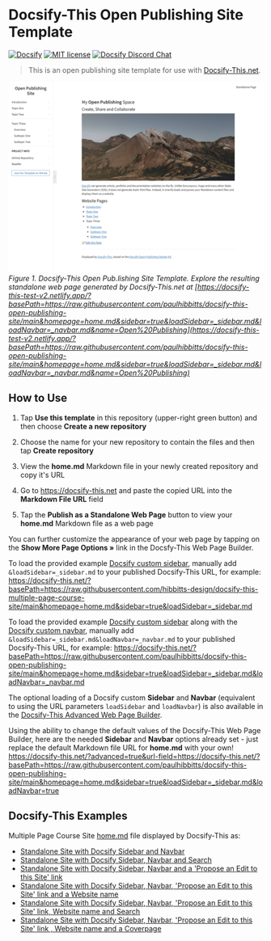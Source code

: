 # Docsify-This Open Publishing Site Template

[![Docsify](https://img.shields.io/npm/v/docsify?label=docsify)](https://docsify.js.org/)
[![MIT license](https://img.shields.io/badge/License-MIT-blue.svg)](https://github.com/hibbitts-design/docsify-open-course-starter-kit/blob/main/LICENSE)
<a href="https://discord.gg/zT8eS8ZG">
    <img src="https://img.shields.io/badge/chat-on%20discord-7289DA.svg" alt="Docsify Discord Chat" />
</a>

> This is an open publishing site template for use with [Docsify-This.net](https://docsify-this.net/#/).

![Docsify-This Open Publishing Site Template](screenshot.png)
_Figure 1. Docsify-This Open Pub.lishing Site Template. Explore the resulting standalone web page generated by Docsify-This.net at [https://docsify-this-test-v2.netlify.app/?basePath=https://raw.githubusercontent.com/paulhibbitts/docsify-this-open-publishing-site/main&homepage=home.md&sidebar=true&loadSidebar=_sidebar.md&loadNavbar=_navbar.md&name=Open%20Publishing](https://docsify-this-test-v2.netlify.app/?basePath=https://raw.githubusercontent.com/paulhibbitts/docsify-this-open-publishing-site/main&homepage=home.md&sidebar=true&loadSidebar=_sidebar.md&loadNavbar=_navbar.md&name=Open%20Publishing)_

How to Use
---

1. Tap **Use this template** in this repository (upper-right green button) and then choose **Create a new repository**

2. Choose the name for your new repository to contain the files and then tap **Create repository**

3. View the **home.md** Markdown file in your newly created repository and copy it's URL

4. Go to https://docsify-this.net and paste the copied URL into the **Markdown File URL** field

5. Tap the **Publish as a Standalone Web Page** button to view your **home.md** Markdown file as a web page 

You can further customize the appearance of your web page by tapping on the **Show More Page Options »** link in the Docsfy-This Web Page Builder.

To load the provided example [Docsify custom sidebar](https://docsify.js.org/#/more-pages?id=sidebar), manually add `&loadSidebar=_sidebar.md` to your published Docsify-This URL, for example:
https://docsify-this.net/?basePath=https://raw.githubusercontent.com/hibbitts-design/docsify-this-multiple-page-course-site/main&homepage=home.md&sidebar=true&loadSidebar=_sidebar.md

To load the provided example [Docsify custom sidebar](https://docsify.js.org/#/more-pages?id=sidebar) along with the [Docsify custom navbar](https://docsify.js.org/#/custom-navbar?id=custom-navbar), manually add `&loadSidebar=_sidebar.md&loadNavbar=_navbar.md` to your published Docsify-This URL, for example:
https://docsify-this.net/?basePath=https://raw.githubusercontent.com/paulhibbitts/docsify-this-open-publishing-site/main&homepage=home.md&sidebar=true&loadSidebar=_sidebar.md&loadNavbar=_navbar.md

The optional loading of a Docsify custom **Sidebar** and **Navbar** (equivalent to using the URL parameters `loadSidebar` and `loadNavbar`) is also available in the [Docsify-This Advanced Web Page Builder](https://docsify-this.net/?advanced=true).  

Using the ability to change the default values of the Docsify-This Web Page Builder, here are the needed **Sidebar** and **Navbar** options already set - just replace the default Markdown file URL for **home.md** with your own! https://docsify-this.net/?advanced=true&url-field=https://docsify-this.net/?basePath=https://raw.githubusercontent.com/paulhibbitts/docsify-this-open-publishing-site/main&homepage=home.md&sidebar=true&loadSidebar=_sidebar.md&loadNavbar=true

Docsify-This Examples
---

Multiple Page Course Site [home.md](https://github.com/paulhibbitts/docsify-this-open-publishing-site/blob/main/home.md) file displayed by Docsify-This as: 
* [Standalone Site with Docsify Sidebar and Navbar](https://docsify-this-test-v2.netlify.app/?basePath=https://raw.githubusercontent.com/paulhibbitts/docsify-this-open-publishing-site/main&sidebar=true&loadSidebar=_sidebar.md&loadNavbar=_navbar.md&hide-credits=true "Docsify-This Multiple Page Course Site - Standalone Site with Docsify Sidebar and Navbar")  
* [Standalone Site with Docsify Sidebar, Navbar and Search](https://docsify-this-test-v2.netlify.app/?basePath=https://raw.githubusercontent.com/paulhibbitts/docsify-this-open-publishing-site/main&sidebar=true&loadSidebar=_sidebar.md&loadNavbar=_navbar.md&searchbox=true&hide-credits=true "Docsify-This Multiple Page Course Site - Standalone Site with Docsify Sidebar, Navbar and Search")  
* [Standalone Site with Docsify Sidebar, Navbar and a 'Propose an Edit to this Site' link](https://docsify-this-test-v2.netlify.app/?basePath=https://raw.githubusercontent.com/paulhibbitts/docsify-this-open-publishing-site/main&homepage=home.md&edit-link=https://github.com/paulhibbitts/docsify-this-open-publishing-site/blob/main&sidebar=true&loadSidebar=_sidebar.md&loadNavbar=_navbar.md "Docsify-This Multiple Page Course Site - Standalone Site with Docsify Sidebar, Navbar and a 'Propose an Edit to this Site' link")
* [Standalone Site with Docsify Sidebar, Navbar, 'Propose an Edit to this Site' link and a Website name](https://docsify-this-test-v2.netlify.app/?basePath=https://raw.githubusercontent.com/paulhibbitts/docsify-this-open-publishing-site/main&homepage=home.md&edit-link=https://github.com/paulhibbitts/docsify-this-open-publishing-site/blob/main&sidebar=true&loadSidebar=_sidebar.md&loadNavbar=_navbar.md&name=Open%20Publishing%20Space "Docsify-This Multiple Page Course Site - Standalone Site with Docsify Sidebar, Navbar, 'Propose an Edit to this Site' link and a Website name")
* [Standalone Site with Docsify Sidebar, Navbar, 'Propose an Edit to this Site' link, Website name and Search](https://docsify-this-test-v2.netlify.app/?basePath=https://raw.githubusercontent.com/paulhibbitts/docsify-this-open-publishing-site/main&homepage=home.md&edit-link=https://github.com/paulhibbitts/docsify-this-open-publishing-site/blob/main&sidebar=true&loadSidebar=_sidebar.md&loadNavbar=_navbar.md&name=Open%20Publishing%20Space&searchbox=true "Docsify-This Multiple Page Course Site - Standalone Site with Docsify Sidebar, Navbar, 'Propose an Edit to this Site' link, Website name and Search")
* [Standalone Site with Docsify Sidebar, Navbar, 'Propose an Edit to this Site' link , Website name and a Coverpage](https://docsify-this-test-v2.netlify.app/?basePath=https://raw.githubusercontent.com/paulhibbitts/docsify-this-open-publishing-site/main&homepage=home.md&edit-link=https://github.com/paulhibbitts/docsify-this-open-publishing-site/blob/main&sidebar=true&loadSidebar=_sidebar.md&loadNavbar=_navbar.md&coverpage=_coverpage.md&name=Open%20Publishing%20Space "Docsify-This Multiple Page Course Site - tandalone Site with Docsify Sidebar, Navbar, 'Propose an Edit to this Site' link , Website name and a Coverpage")